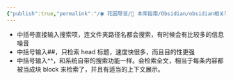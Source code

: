 ```yaml
---
{"publish":true,"permalink":"/🍀 花园导览/🧰 本库指南/Obsidian/obsidian相关笔记/obsidian的中括号搜索的技巧.md","title":"obsidian的中括号搜索的技巧","created":"2022-06-09","modified":"2023-03-14","published":"2025-07-09T15:46:19.186+08:00","cssclasses":""}
---
```



- 中括号直接输入搜索项，连文件夹路径名都会搜索，有时候会有比较多的信息噪音
- 中括号输入##，只检索 head 标题，速度快很多，而且目的性更强
- 中括号输入^^，和系统自带的搜索功能一样。会检索全文，相当于每条内容都被当成块 block 来检索了，并且有适当的上下文展示。